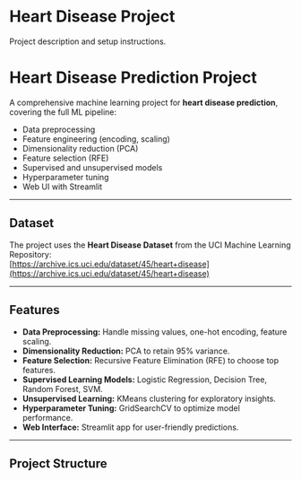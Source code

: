 # Heart Disease Project

Project description and setup instructions.

# Heart Disease Prediction Project

A comprehensive machine learning project for **heart disease prediction**, covering the full ML pipeline:
- Data preprocessing
- Feature engineering (encoding, scaling)
- Dimensionality reduction (PCA)
- Feature selection (RFE)
- Supervised and unsupervised models
- Hyperparameter tuning
- Web UI with Streamlit

---

## Dataset

The project uses the **Heart Disease Dataset** from the UCI Machine Learning Repository:  
[https://archive.ics.uci.edu/dataset/45/heart+disease](https://archive.ics.uci.edu/dataset/45/heart+disease)

---

## Features

- **Data Preprocessing:** Handle missing values, one-hot encoding, feature scaling.  
- **Dimensionality Reduction:** PCA to retain 95% variance.  
- **Feature Selection:** Recursive Feature Elimination (RFE) to choose top features.  
- **Supervised Learning Models:** Logistic Regression, Decision Tree, Random Forest, SVM.  
- **Unsupervised Learning:** KMeans clustering for exploratory insights.  
- **Hyperparameter Tuning:** GridSearchCV to optimize model performance.  
- **Web Interface:** Streamlit app for user-friendly predictions.  

---

## Project Structure





